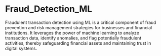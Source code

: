 # Fraud_Detection_ML

Fraudulent transaction detection using ML is a critical component of fraud prevention and risk management strategies for businesses and financial institutions. It leverages the power of machine learning to analyze transaction data, identify anomalies, and flag potentially fraudulent activities, thereby safeguarding financial assets and maintaining trust in digital systems.
